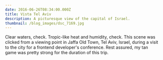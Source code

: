 ```yaml
---
date: 2016-06-26T08:34:00.000Z
title: Vista Tel Aviv
description: A picturesque view of the capital of Israel.
thumbnail: /blog_images/dsc_7169.jpg
---
```


Clear waters, check. Tropic-like heat and humidity, check. This scene was clicked from a viewing point in Jaffa Old Town, Tel Aviv, Israel, during a visit to the city for a frontend developer's conference. Rest assured, my tan game was pretty strong for the duration of this trip.
